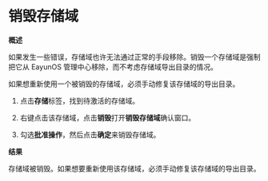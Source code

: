 # 销毁存储域

**概述**

如果发生一些错误，存储域也许无法通过正常的手段移除。销毁一个存储域是强制把它从
EayunOS 管理中心移除，而不考虑存储域导出目录的情况。

如果想重新使用一个被销毁的存储域，必须手动修复该存储域的导出目录。

1. 点击**存储**标签，找到待激活的存储域。

2. 右键点击该存储域，点击**销毁**打开**销毁存储域**确认窗口。

3. 勾选**批准操作**，然后点击**确定**来销毁存储域。

**结果**

存储域被销毁。如果想要重新使用该存储域，必须手动修复该存储域的导出目录。
